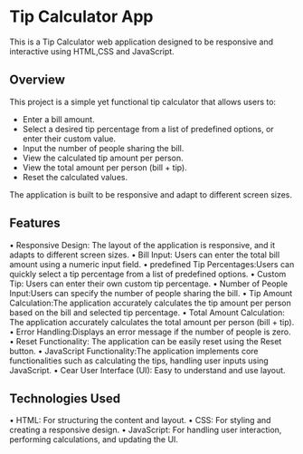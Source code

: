 # Tip Calculator App

This is a Tip Calculator web application designed to be responsive and interactive using HTML,CSS and  JavaScript.

## Overview

This project is a simple yet functional tip calculator that allows users to:

-   Enter a bill amount.
-   Select a desired tip percentage from a list of predefined options, or enter their custom value.
-   Input the number of people sharing the bill.
-   View the calculated tip amount per person.
-   View the total amount per person (bill + tip).
-   Reset the calculated values.

The application is built to be responsive and adapt to different screen sizes.

## Features

•   Responsive Design: The layout of the application is responsive, and it adapts to different screen sizes.
•   Bill Input: Users can enter the total bill amount using a numeric input field.
•   predefined Tip Percentages:Users can quickly select a tip percentage from a list of predefined options.
•   Custom Tip: Users can enter their own custom tip percentage.
•   Number of People Input:Users can specify the number of people sharing the bill.
•   Tip Amount Calculation:The application accurately calculates the tip amount per person based on the bill and selected tip percentage.
•   Total Amount Calculation: The application accurately calculates the total amount per person (bill + tip).
•   Error Handling:Displays an error message if the number of people is zero.
•   Reset Functionality: The application can be easily reset using the Reset button.
•   JavaScript Functionality:The application implements core functionalities such as calculating the tips, handling user inputs using JavaScript.
•   Cear User Interface (UI): Easy to understand and use layout.

## Technologies Used

•   HTML: For structuring the content and layout.
•   CSS: For styling and creating a responsive design.
•   JavaScript: For handling user interaction, performing calculations, and updating the UI.

